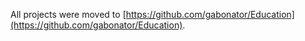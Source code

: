All projects were moved to [https://github.com/gabonator/Education](https://github.com/gabonator/Education).

